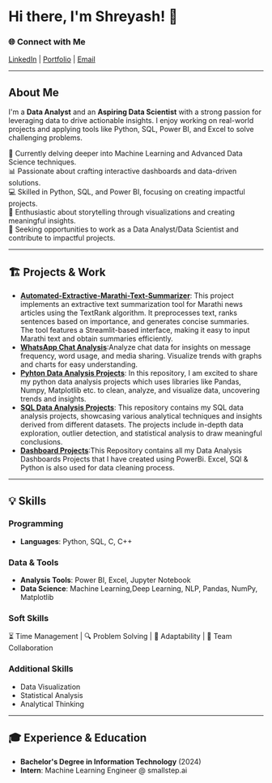 # Hi there, I'm Shreyash! 👋  

### 🌐 Connect with Me  
[LinkedIn](https://www.linkedin.com/in/shreyashsupe/) | [Portfolio]() | [Email](mailto:shreyashsupe11@gmail.com)  

---

## About Me  
I'm a **Data Analyst** and an **Aspiring Data Scientist** with a strong passion for leveraging data to drive actionable insights. I enjoy working on real-world projects and applying tools like Python, SQL, Power BI, and Excel to solve challenging problems.  

🌱 Currently delving deeper into Machine Learning and Advanced Data Science techniques.  
📊 Passionate about crafting interactive dashboards and data-driven solutions.  
💻 Skilled in Python, SQL, and Power BI, focusing on creating impactful projects.  
🎨 Enthusiastic about storytelling through visualizations and creating meaningful insights.  
🎯 Seeking opportunities to work as a Data Analyst/Data Scientist and contribute to impactful projects.  

---

## 🏗️ Projects & Work  

- **[Automated-Extractive-Marathi-Text-Summarizer](https://github.com/shreyashsupe/Automated-Extractive-Marathi-Text-Summarizer)**: This project implements an extractive text summarization tool for Marathi news articles using the TextRank algorithm. It preprocesses text, ranks sentences based on importance, and generates concise summaries. The tool features a Streamlit-based interface, making it easy to input Marathi text and obtain summaries efficiently.
-  **[WhatsApp Chat Analysis](https://github.com/shreyashsupe/WhatsApp-Chat-Analyzer)**:Analyze chat data for insights on message frequency, word usage, and media sharing. Visualize trends with graphs and charts for easy understanding.
- **[Pyhton Data Analysis Projects](https://github.com/shreyashsupe/Python-Data-Analysis-Projects)**: In this repository, I am excited to share my python data analysis projects which uses libraries like Pandas, Numpy, Matplotlib etc. to clean, analyze, and visualize data, uncovering trends and insights.
-  **[SQL Data Analysis Projects](https://github.com/shreyashsupe/SQL-Data-Analysis-Project)**: This repository contains my SQL data analysis projects, showcasing various analytical techniques and insights derived from different datasets. The projects include in-depth data exploration, outlier detection, and statistical analysis to draw meaningful conclusions.
-  **[Dashboard Projects](https://github.com/shreyashsupe/Hotel_booking_cancellation_EDA)**:This Repository contains all my Data Analysis Dashboards Projects that I have created using PowerBi. Excel, SQl & Python is also used for data cleaning process.
---

## 💡 Skills  

### Programming  
- **Languages**: Python, SQL, C, C++  

### Data & Tools  
- **Analysis Tools**: Power BI, Excel, Jupyter Notebook  
- **Data Science**: Machine Learning,Deep Learning, NLP, Pandas, NumPy, Matplotlib  

### Soft Skills  
⏳ Time Management | 🔍 Problem Solving | 🔄 Adaptability | 🤝 Team Collaboration  

### Additional Skills  
- Data Visualization  
- Statistical Analysis  
- Analytical Thinking  

---

## 🎓 Experience & Education  

- **Bachelor's Degree in Information Technology** (2024)
- **Intern**: Machine Learning Engineer @ smallstep.ai       



